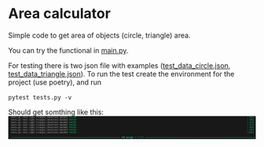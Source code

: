# Area calculator

Simple code to get area of objects (circle, triangle) area.

You can try the functional in [main.py](https://github.com/AGNworks/area_calculator/blob/main/main.py).

For testing there is two json file with examples ([test_data_circle.json](https://github.com/AGNworks/area_calculator/blob/main/test_data_circle.json), [test_data_triangle.json](https://github.com/AGNworks/area_calculator/blob/main/test_data_triangle.json)).
To run the test create the environment for the project (use poetry), and run
```
pytest tests.py -v
```
Should get somthing like this:
![Test result](https://github.com/AGNworks/area_calculator/blob/main/static/test_result.png)